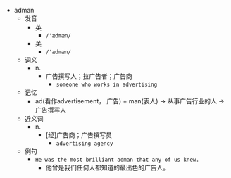 - adman
  - 发音
    - 英
      - `/'ædmæn/`
    - 美
      - `/'ædmæn/`
  - 词义
    - n.
      - 广告撰写人；拉广告者；广告商
        - `someone who works in advertising`
  - 记忆
    - ad(看作advertisement， 广告) + man(表人) → 从事广告行业的人 → 广告撰写人
  - 近义词
    - n.
      - [经]广告商；广告撰写员
        - `advertising agency`
  - 例句
    - `He was the most brilliant adman that any of us knew.`
      - 他曾是我们任何人都知道的最出色的广告人。

